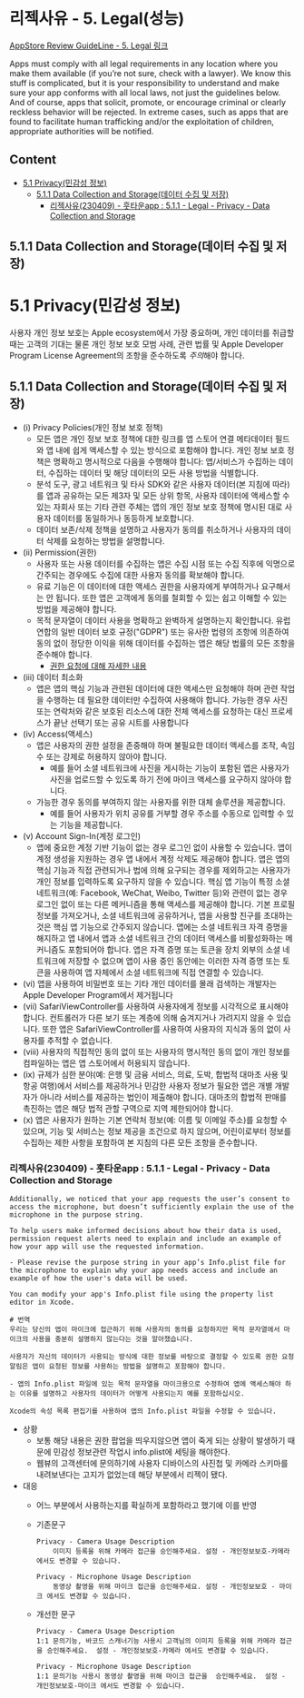 # 리젝사유 - 5. Legal(성능)

[AppStore Review GuideLine - 5. Legal 링크](https://developer.apple.com/app-store/review/guidelines/#legal)

Apps must comply with all legal requirements in any location where you make them available (if you’re not sure, check with a lawyer). We know this stuff is complicated, but it is your responsibility to understand and make sure your app conforms with all local laws, not just the guidelines below. And of course, apps that solicit, promote, or encourage criminal or clearly reckless behavior will be rejected. In extreme cases, such as apps that are found to facilitate human trafficking and/or the exploitation of children, appropriate authorities will be notified.



## Content
- [5.1 Privacy(민감성 정보)](#51-Privacy민감성-정보)
    - [5.1.1 Data Collection and Storage(데이터 수집 및 저장)](#511-Data-Collection-and-Storage데이터-수집-및-저장)
        - [리젝사유(230409) - 훗타운app : 5.1.1 - Legal - Privacy - Data Collection and Storage](#리젝사유230409---훗타운app--511---Legal---Privacy---Data-Collection-and-Storage)

## 5.1.1 Data Collection and Storage(데이터 수집 및 저장)


# 5.1 Privacy(민감성 정보)
사용자 개인 정보 보호는 Apple ecosystem에서 가장 중요하며, 개인 데이터를 취급할 때는 고객의 기대는 물론 개인 정보 보호 모범 사례, 관련 법률 및 Apple Developer Program License Agreement의 조항을 준수하도록 *주의*해야 합니다.

## 5.1.1 Data Collection and Storage(데이터 수집 및 저장)

- (i) Privacy Policies(개인 정보 보호 정책)
    - 모든 앱은 개인 정보 보호 정책에 대한 링크를 앱 스토어 연결 메타데이터 필드와 앱 내에 쉽게 액세스할 수 있는 방식으로 포함해야 합니다. 개인 정보 보호 정책은 명확하고 명시적으로 다음을 수행해야 합니다: 앱/서비스가 수집하는 데이터, 수집하는 데이터 및 해당 데이터의 모든 사용 방법을 식별합니다.
    - 분석 도구, 광고 네트워크 및 타사 SDK와 같은 사용자 데이터(본 지침에 따라)를 앱과 공유하는 모든 제3자 및 모든 상위 항목, 사용자 데이터에 액세스할 수 있는 자회사 또는 기타 관련 주체는 앱의 개인 정보 보호 정책에 명시된 대로 사용자 데이터를 동일하거나 동등하게 보호합니다.
    - 데이터 보존/삭제 정책을 설명하고 사용자가 동의를 취소하거나 사용자의 데이터 삭제를 요청하는 방법을 설명합니다.
- (ii) Permission(권한)
    - 사용자 또는 사용 데이터를 수집하는 앱은 수집 시점 또는 수집 직후에 익명으로 간주되는 경우에도 수집에 대한 사용자 동의를 확보해야 합니다.
    - 유료 기능은 이 데이터에 대한 액세스 권한을 사용자에게 부여하거나 요구해서는 안 됩니다. 또한 앱은 고객에게 동의를 철회할 수 있는 쉽고 이해할 수 있는 방법을 제공해야 합니다.
    - 목적 문자열이 데이터 사용을 명확하고 완벽하게 설명하는지 확인합니다. 유럽 연합의 일반 데이터 보호 규정("GDPR") 또는 유사한 법령의 조항에 의존하여 동의 없이 정당한 이익을 위해 데이터를 수집하는 앱은 해당 법률의 모든 조항을 준수해야 합니다.
        - [권한 요청에 대해 자세한 내용](https://developer.apple.com/documentation/uikit/protecting_the_user_s_privacy)
- (iii) 데이터 최소화
    - 앱은 앱의 핵심 기능과 관련된 데이터에 대한 액세스만 요청해야 하며 관련 작업을 수행하는 데 필요한 데이터만 수집하여 사용해야 합니다. 가능한 경우 사진 또는 연락처와 같은 보호된 리소스에 대한 전체 액세스를 요청하는 대신 프로세스가 끝난 선택기 또는 공유 시트를 사용합니다
- (iv) Access(액세스)
    - 앱은 사용자의 권한 설정을 존중해야 하며 불필요한 데이터 액세스를 조작, 속임수 또는 강제로 허용하지 않아야 합니다.
        - 예를 들어 소셜 네트워크에 사진을 게시하는 기능이 포함된 앱은 사용자가 사진을 업로드할 수 있도록 하기 전에 마이크 액세스를 요구하지 않아야 합니다. 
    - 가능한 경우 동의를 부여하지 않는 사용자를 위한 대체 솔루션을 제공합니다.
        - 예를 들어 사용자가 위치 공유를 거부할 경우 주소를 수동으로 입력할 수 있는 기능을 제공합니다.
- (v) Account Sign-In(계정 로그인)
    - 앱에 중요한 계정 기반 기능이 없는 경우 로그인 없이 사용할 수 있습니다. 앱이 계정 생성을 지원하는 경우 앱 내에서 계정 삭제도 제공해야 합니다. 앱은 앱의 핵심 기능과 직접 관련되거나 법에 의해 요구되는 경우를 제외하고는 사용자가 개인 정보를 입력하도록 요구하지 않을 수 있습니다. 핵심 앱 기능이 특정 소셜 네트워크(예: Facebook, WeChat, Weibo, Twitter 등)와 관련이 없는 경우 로그인 없이 또는 다른 메커니즘을 통해 액세스를 제공해야 합니다. 기본 프로필 정보를 가져오거나, 소셜 네트워크에 공유하거나, 앱을 사용할 친구를 초대하는 것은 핵심 앱 기능으로 간주되지 않습니다. 앱에는 소셜 네트워크 자격 증명을 해지하고 앱 내에서 앱과 소셜 네트워크 간의 데이터 액세스를 비활성화하는 메커니즘도 포함되어야 합니다. 앱은 자격 증명 또는 토큰을 장치 외부의 소셜 네트워크에 저장할 수 없으며 앱이 사용 중인 동안에는 이러한 자격 증명 또는 토큰을 사용하여 앱 자체에서 소셜 네트워크에 직접 연결할 수 있습니다.
- (vi) 앱을 사용하여 비밀번호 또는 기타 개인 데이터를 몰래 검색하는 개발자는 Apple Developer Program에서 제거됩니다
- (vii) SafariViewController를 사용하여 사용자에게 정보를 시각적으로 표시해야 합니다. 컨트롤러가 다른 보기 또는 계층에 의해 숨겨지거나 가려지지 않을 수 있습니다. 또한 앱은 SafariViewController를 사용하여 사용자의 지식과 동의 없이 사용자를 추적할 수 없습니다.
- (viii) 사용자의 직접적인 동의 없이 또는 사용자의 명시적인 동의 없이 개인 정보를 컴파일하는 앱은 앱 스토어에서 허용되지 않습니다.
- (ix) 규제가 심한 분야(예: 은행 및 금융 서비스, 의료, 도박, 합법적 대마초 사용 및 항공 여행)에서 서비스를 제공하거나 민감한 사용자 정보가 필요한 앱은 개별 개발자가 아니라 서비스를 제공하는 법인이 제출해야 합니다. 대마초의 합법적 판매를 촉진하는 앱은 해당 법적 관할 구역으로 지역 제한되어야 합니다.
- (x) 앱은 사용자가 원하는 기본 연락처 정보(예: 이름 및 이메일 주소)를 요청할 수 있으며, 기능 및 서비스는 정보 제공을 조건으로 하지 않으며, 어린이로부터 정보를 수집하는 제한 사항을 포함하여 본 지침의 다른 모든 조항을 준수합니다.

### 리젝사유(230409) - 훗타운app : 5.1.1 - Legal - Privacy - Data Collection and Storage
```
Additionally, we noticed that your app requests the user’s consent to access the microphone, but doesn’t sufficiently explain the use of the microphone in the purpose string.

To help users make informed decisions about how their data is used, permission request alerts need to explain and include an example of how your app will use the requested information.

- Please revise the purpose string in your app’s Info.plist file for the microphone to explain why your app needs access and include an example of how the user's data will be used.

You can modify your app's Info.plist file using the property list editor in Xcode.

# 번역
우리는 당신의 앱이 마이크에 접근하기 위해 사용자의 동의를 요청하지만 목적 문자열에서 마이크의 사용을 충분히 설명하지 않는다는 것을 알아챘습니다.

사용자가 자신의 데이터가 사용되는 방식에 대한 정보를 바탕으로 결정할 수 있도록 권한 요청 알림은 앱이 요청된 정보를 사용하는 방법을 설명하고 포함해야 합니다.

- 앱의 Info.plist 파일에 있는 목적 문자열을 마이크용으로 수정하여 앱에 액세스해야 하는 이유를 설명하고 사용자의 데이터가 어떻게 사용되는지 예를 포함하십시오.

Xcode의 속성 목록 편집기를 사용하여 앱의 Info.plist 파일을 수정할 수 있습니다.
```


- 상황
    - 보통 해당 내용은 권한 팝업을 띄우지않으면 앱이 죽게 되는 상황이 발생하기 때문에 민감성 정보관련 작업시 info.plist에 세팅을 해야한다.
    - 웹뷰의 고객센터에 문의하기에 사용자 디바이스의 사진첩 및 카메라 스키마를 내려보낸다는 고지가 없었는데 해당 부분에서 리젝이 됐다.
- 대응
    - 어느 부분에서 사용하는지를 확실하게 포함하라고 했기에 이를 반영
    - 기존문구
        ```
        Privacy - Camera Usage Description
            이미지 등록을 위해 카메라 접근을 승인해주세요. 설정 - 개인정보보호-카메라 에서도 변경할 수 있습니다.
        
        Privacy - Microphone Usage Description
            동영상 촬영을 위해 마이크 접근을 승인해주세요. 설정 - 개인정보보호 - 마이크 에서도 변경할 수 있습니다.
        ```

    - 개선한 문구
        ```
        Privacy - Camera Usage Description
        1:1 문의기능, 바코드 스캐너기능 사용시 고객님의 이미지 등록을 위해 카메라 접근을 승인해주세요.  설정 - 개인정보보호-카메라 에서도 변경할 수 있습니다. 
        
        Privacy - Microphone Usage Description
        1:1 문의기능 사용시 동영상 촬영을 위해 마이크 접근을  승인해주세요.  설정 - 개인정보보호-마이크 에서도 변경할 수 있습니다. 
        ```

